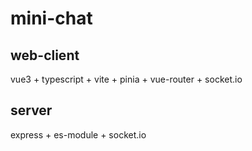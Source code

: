 # mini-chat

## web-client
vue3 + typescript + vite + pinia + vue-router + socket.io

## server
express + es-module + socket.io